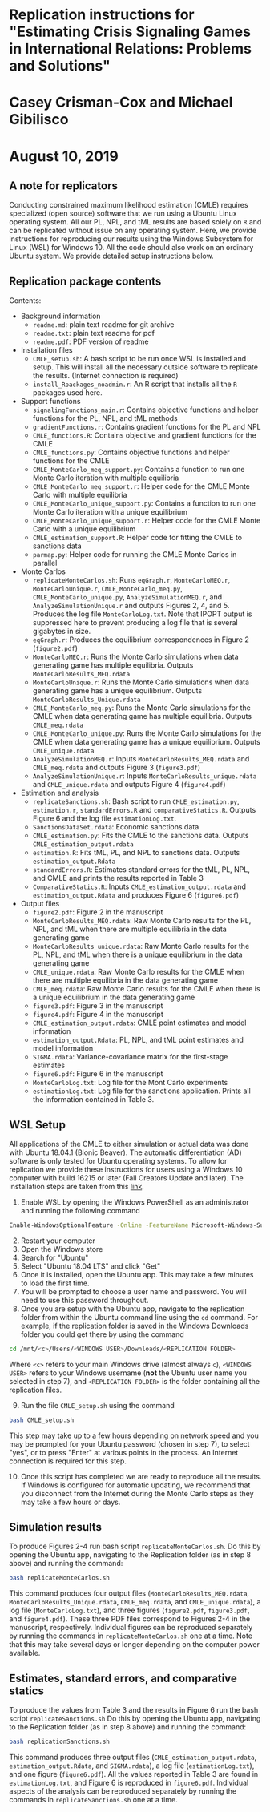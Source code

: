 # Replication instructions for "Estimating Crisis Signaling Games in International Relations: Problems and Solutions"
# Casey Crisman-Cox and Michael Gibilisco
# August 10, 2019

## A note for replicators
Conducting constrained maximum likelihood estimation (CMLE)  requires specialized (open source) software that we run using a Ubuntu Linux operating system.
All our PL, NPL, and tML results are based solely on `R` and can be replicated without issue on any operating system.
Here, we provide instructions for reproducing our results using the Windows Subsystem for Linux (WSL) for Windows 10.
All the code should also work on an ordinary Ubuntu system.
We provide detailed setup instructions below.


## Replication package contents
Contents:

- Background information
    - `readme.md`: plain text readme for git archive
    - `readme.txt`: plain text readme for pdf
    - `readme.pdf`: PDF version of readme
- Installation files
    - `CMLE_setup.sh`:  A bash script to be run once WSL is installed and setup.  This will install all the necessary outside software to replicate the results. (Internet connection is required)
    - `install_Rpackages_noadmin.r`: An R script that installs all the `R` packages used here.
- Support functions
    - `signalingFunctions_main.r`: Contains objective functions and helper functions for the PL, NPL, and tML methods
	- `gradientFunctions.r`: Contains gradient functions for the PL and NPL
	- `CMLE_functions.R`: Contains objective and gradient functions for the CMLE
	- `CMLE_functions.py`:  Contains objective functions and helper functions for the CMLE
	- `CMLE_MonteCarlo_meq_support.py`: Contains a function to run one Monte Carlo iteration with multiple equilibria
	- `CMLE_MonteCarlo_meq_support.r`: Helper code for the CMLE Monte Carlo with multiple equilibria
	- `CMLE_MonteCarlo_unique_support.py`: Contains a function to run one Monte Carlo iteration with a unique equilibrium
	- `CMLE_MonteCarlo_unique_support.r`: Helper code for the CMLE Monte Carlo with a unique equilibrium
    - `CMLE_estimation_support.R`: Helper code for fitting the CMLE to sanctions data
	- `parmap.py`: Helper code for running the CMLE Monte Carlos in parallel
- Monte Carlos 
    - `replicateMonteCarlos.sh`: Runs `eqGraph.r`, `MonteCarloMEQ.r`, `MonteCarloUnique.r`, `CMLE_MonteCarlo_meq.py`, `CMLE_MonteCarlo_unique.py`, `AnalyzeSimulationMEQ.r`, and `AnalyzeSimulationUnique.r` and outputs Figures 2, 4, and 5. Produces the log file `MonteCarloLog.txt`. Note that IPOPT output is suppressed here to prevent  producing a log file that is several gigabytes in size.
    - `eqGraph.r`: Produces the equilibrium correspondences in Figure 2 (`figure2.pdf`)
    - `MonteCarloMEQ.r`: Runs the Monte Carlo simulations when data generating game has multiple equilibria. Outputs `MonteCarloResults_MEQ.rdata`
    - `MonteCarloUnique.r`: Runs the Monte Carlo simulations when data generating game has a unique equilibrium. Outputs `MonteCarloResults_Unique.rdata`
    - `CMLE_MonteCarlo_meq.py`: Runs the Monte Carlo simulations for the CMLE when data generating game has multiple equilibria. Outputs `CMLE_meq.rdata`
    - `CMLE_MonteCarlo_unique.py`: Runs the Monte Carlo simulations for the CMLE when data generating game has a unique equilibrium. Outputs `CMLE_unique.rdata`
	- `AnalyzeSimulationMEQ.r`: Inputs `MonteCarloResults_MEQ.rdata` and `CMLE_meq.rdata` and outputs Figure 3 (`figure3.pdf`)
	- `AnalyzeSimulationUnique.r`: Inputs `MonteCarloResults_unique.rdata` and `CMLE_unique.rdata` and outputs Figure 4 (`figure4.pdf`)
- Estimation and analysis
    - `replicateSanctions.sh`: Bash script to run `CMLE_estimation.py`, `estimation.r`, `standardErrors.R` and `comparativeStatics.R`. Outputs Figure 6  and the  log file `estimationLog.txt`.
    - `SanctionsDataSet.rdata`: Economic sanctions data 
	- `CMLE_estimation.py`: Fits the CMLE to the sanctions data. Outputs `CMLE_estimation_output.rdata`
    - `estimation.R`: Fits tML, PL, and NPL to sanctions data. Outputs `estimation_output.Rdata`
	- `standardErrors.R`: Estimates standard errors for the tML, PL, NPL, and CMLE and prints the results reported in Table 3
	- `ComparativeStatics.R`: Inputs `CMLE_estimation_output.rdata` and `estimation_output.Rdata` and produces Figure 6 (`figure6.pdf`)
- Output files
  	- `figure2.pdf`: Figure 2 in the manuscript
	- `MonteCarloResults_MEQ.rdata`: Raw Monte Carlo results for the PL, NPL, and tML when there are multiple equilibria in the data generating game
	- `MonteCarloResults_unique.rdata`:	Raw Monte Carlo results for the PL, NPL, and tML when there is a unique equilibrium in the data generating game
	- `CMLE_unique.rdata`: Raw Monte Carlo results for the CMLE when there are multiple equilibria in the data generating game
	- `CMLE_meq.rdata`:	Raw Monte Carlo results for the CMLE when there is a unique equilibrium in the data generating game
	- `figure3.pdf`: Figure 3 in the manuscript
	- `figure4.pdf`: Figure 4 in the manuscript
	- `CMLE_estimation_output.rdata`: CMLE point estimates and model information
	- `estimation_output.Rdata`: PL, NPL, and tML point estimates and model information
   	- `SIGMA.rdata`: Variance-covariance matrix for the first-stage estimates
    - `figure6.pdf`: Figure 6 in the manuscript
	- `MonteCarloLog.txt`: Log file for the Mont Carlo experiments
	- `estimationLog.txt`: Log file for the sanctions application.  Prints all the information contained in Table 3.
	
## WSL Setup
All applications of the CMLE to either simulation or actual data was done with Ubuntu 18.04.1 (Bionic Beaver).
The automatic differentiation (AD) software is only tested for Ubuntu operating systems.
To allow for replication we provide these instructions for users using a Windows 10 computer with build 16215 or later (Fall Creators Update and later).
The installation steps are taken from this [link](https://docs.microsoft.com/en-us/windows/wsl/install-win10).


1. Enable WSL by opening the Windows PowerShell as an administrator and running the following command
```bash
Enable-WindowsOptionalFeature -Online -FeatureName Microsoft-Windows-Subsystem-Linux
```
2. Restart your computer 
3. Open the Windows store
4. Search for "Ubuntu"
5. Select "Ubuntu 18.04 LTS" and click "Get"
6. Once it is installed, open the Ubuntu app. This may take a few minutes to load the first time.
7. You will be prompted to choose a user name and password.  You will need to use this password throughout.
8. Once you are setup with the Ubuntu app, navigate to the replication folder from within the Ubuntu command line using the `cd` command.  For example, if the replication folder is saved in the Windows Downloads folder you could get there by using the command
```bash
cd /mnt/<c>/Users/<WINDOWS USER>/Downloads/<REPLICATION FOLDER>
```
Where `<c>` refers to your main Windows drive (almost always `c`), `<WINDOWS USER>` refers to your Windows username (**not** the Ubuntu user name you selected in step 7), and `<REPLICATION FOLDER>` is the folder containing all the replication files.

9. Run the file ``CMLE_setup.sh`` using the command
```bash
bash CMLE_setup.sh
```
This step may take up to a few hours depending on network speed and you may be prompted for your Ubuntu password (chosen in step 7), to select "yes",  or to press "Enter" at various points in the process. An Internet connection is required for this step.

10. Once this script has completed we are ready to reproduce all the results.  If Windows is configured for automatic updating, we recommend that you disconnect from the Internet during the Monte Carlo steps as they may take a few hours or days.


## Simulation results
To produce Figures 2-4 run bash script `replicateMonteCarlos.sh`.  Do this by opening the Ubuntu app, navigating to the Replication folder (as in step 8 above) and running the command:
```bash
bash replicateMonteCarlos.sh
```
This command produces four output files (`MonteCarloResults_MEQ.rdata`, `MonteCarloResults_Unique.rdata`, `CMLE_meq.rdata`, and `CMLE_unique.rdata`), a log file (`MonteCarloLog.txt`), and  three figures (`figure2.pdf`, `figure3.pdf`, and `figure4.pdf`).
These three PDF files correspond to Figures 2-4 in the manuscript, respectively.
Individual figures can be reproduced separately by running the commands in `replicateMonteCarlos.sh` one at a time.
Note that this may take several days or longer depending on the computer power available.


## Estimates, standard errors, and  comparative statics
To produce the values from Table 3 and the results in Figure 6 run the bash script `replicateSanctions.sh`
Do this by opening the Ubuntu app, navigating to the Replication folder (as in step 8 above) and running the command:
```bash
bash replicationSanctions.sh
```
This command produces three output files (`CMLE_estimation_output.rdata`, `estimation_output.Rdata`, and `SIGMA.rdata`), a log file (`estimationLog.txt`), and  one figure (`figure6.pdf`).
All the values reported in Table 3 are found in `estimationLog.txt`, and  Figure 6 is reproduced in `figure6.pdf`.
Individual aspects of the analysis can be reproduced separately by running the commands in `replicateSanctions.sh` one at a time.

